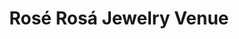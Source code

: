 ---
title: "Rosé Rosá Jewelry Venue"
url: /east-stroudsburg/rose-rosa-jewelry-venue/
shop: jewelry
---